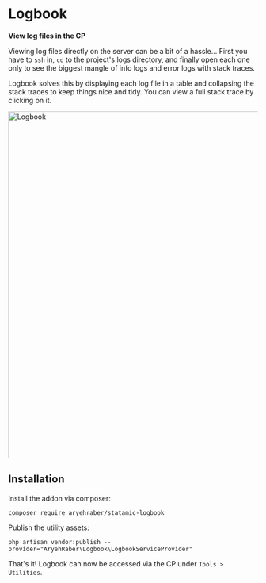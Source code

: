 # Logbook

**View log files in the CP**

Viewing log files directly on the server can be a bit of a hassle... First you have to `ssh` in, `cd` to the project's logs directory, and finally open each one only to see the biggest mangle of info logs and error logs with stack traces.

Logbook solves this by displaying each log file in a table and collapsing the stack traces to keep things nice and tidy.
You can view a full stack trace by clicking on it.

<img src="https://user-images.githubusercontent.com/5065331/77851587-4012bb00-71da-11ea-994a-4f6b7166fe19.png" alt="Logbook" width="700">

## Installation

Install the addon via composer:

```
composer require aryehraber/statamic-logbook
```

Publish the utility assets:

```
php artisan vendor:publish --provider="AryehRaber\Logbook\LogbookServiceProvider"
```

That's it! Logbook can now be accessed via the CP under `Tools > Utilities`.

